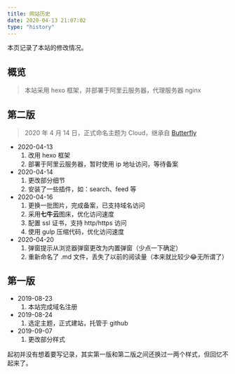 ```yaml
---
title: 网站历史
date: 2020-04-13 21:07:02
type: "history"
---
```


本页记录了本站的修改情况。

## 概览
> 本站采用 hexo 框架，并部署于阿里云服务器，代理服务器 nginx

## 第二版

> 2020 年 4 月 14 日，正式命名主题为 Cloud，继承自 [Butterfly](https://github.com/jerryc127/hexo-theme-butterfly)

* 2020-04-13
  1. 改用 hexo 框架
  2. 部署于阿里云服务器，暂时使用 ip 地址访问，等待备案
* 2020-04-14
  1. 更改部分细节
  2. 安装了一些插件，如：search、feed 等
* 2020-04-16
  1. 更换一批图片，完成备案，已支持域名访问
  2. 采用**七牛云**图床，优化访问速度
  3. 配置 ssl 证书，支持 http/https 访问
  4. 使用 gulp 压缩代码，优化访问速度
* 2020-04-20
  1. 弹窗提示从浏览器弹窗更改为内置弹窗（少点一下确定）
  2. 重新命名了 .md 文件，丢失了以前的阅读量（本来就比较少😂无所谓了）

## 第一版

* 2019-08-23
  1. 本站完成域名注册
* 2019-08-24
  1. 选定主题，正式建站，托管于 github
* 2019-09-07
  1. 更改部分样式

起初并没有想着要写记录，其实第一版和第二版之间还换过一两个样式，但回忆不起来了。
